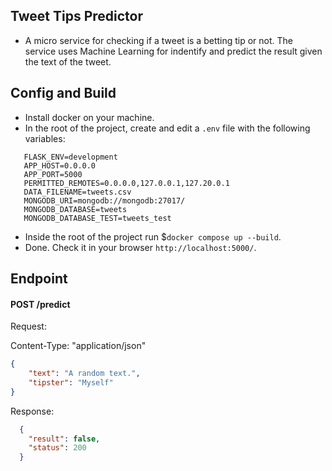 ## Tweet Tips Predictor
   - A micro service for checking if a tweet is a betting tip or not. The service uses Machine Learning for indentify and predict the result given the text of the tweet.

## Config and Build
   - Install docker on your machine.
   - In the root of the project, create and edit a `.env` file with the following variables:
   ```
      FLASK_ENV=development
      APP_HOST=0.0.0.0
      APP_PORT=5000
      PERMITTED_REMOTES=0.0.0.0,127.0.0.1,127.20.0.1
      DATA_FILENAME=tweets.csv
      MONGODB_URI=mongodb://mongodb:27017/
      MONGODB_DATABASE=tweets
      MONGODB_DATABASE_TEST=tweets_test
   ```
   - Inside the root of the project run $`docker compose up --build`.
   - Done. Check it in your browser `http://localhost:5000/`.


## Endpoint
   #### POST /predict

   Request:

   Content-Type: "application/json"
   ```json
   {
       "text": "A random text.",
       "tipster": "Myself"
   }
   ```

   Response:
   ```json
     {
       "result": false,
       "status": 200
     }
   ```